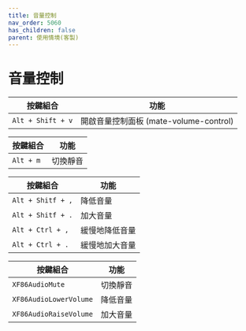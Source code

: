 ```yaml
---
title: 音量控制
nav_order: 5060
has_children: false
parent: 使用情境(客製)
---
```



# 音量控制


| 按鍵組合 | 功能 |
| --- | --- |
| `Alt + Shift + v` | 開啟音量控制面板 (mate-volume-control) |


| 按鍵組合 | 功能 |
| --- | --- |
| `Alt + m` | 切換靜音 |


| 按鍵組合 | 功能 |
| --- | --- |
| `Alt + Shitf + ,` | 降低音量 |
| `Alt + Shitf + .` | 加大音量 |
| `Alt + Ctrl + ,` | 緩慢地降低音量 |
| `Alt + Ctrl + .` | 緩慢地加大音量 |



| 按鍵組合 | 功能 |
| --- | --- |
| `XF86AudioMute` | 切換靜音 |
| `XF86AudioLowerVolume` | 降低音量 |
| `XF86AudioRaiseVolume` | 加大音量 |
